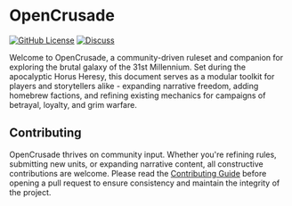 # OpenCrusade

[![GitHub License](https://img.shields.io/github/license/shanduur/OpenCrusade)](./LICENSE)
[![Discuss](https://img.shields.io/badge/Discuss-on_GitHub-green)](https://github.com/shanduur/OpenCrusade/discussions)

Welcome to OpenCrusade, a community-driven ruleset and companion for exploring the brutal galaxy of the 31st Millennium. Set during the apocalyptic Horus Heresy, this document serves as a modular toolkit for players and storytellers alike - expanding narrative freedom, adding homebrew factions, and refining existing mechanics for campaigns of betrayal, loyalty, and grim warfare.

## Contributing

OpenCrusade thrives on community input. Whether you're refining rules, submitting new units, or expanding narrative content, all constructive contributions are welcome. Please read the [Contributing Guide](CONTRIBUTING.md) before opening a pull request to ensure consistency and maintain the integrity of the project.
